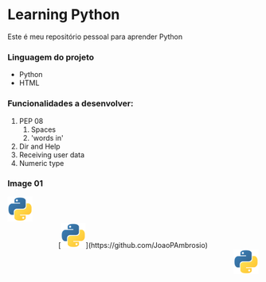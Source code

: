 # Learning Python
Este é meu repositório pessoal para aprender Python

### Linguagem do projeto

* Python
* HTML

### Funcionalidades a desenvolver:

1. PEP 08
    1. Spaces
    2. 'words in'
2. Dir and Help
3. Receiving user data
4. Numeric type

### Image 01

<div align="left">
<img src="src/assets/to_readme/python.png" width="50px"/>
</div>

<div align="center">
[<img src="src/assets/to_readme/python.png" width="50px"/>](https://github.com/JoaoPAmbrosio)
</div>

<div align="right">
<img src="src/assets/to_readme/python.png" width="50px"/>
</div>
